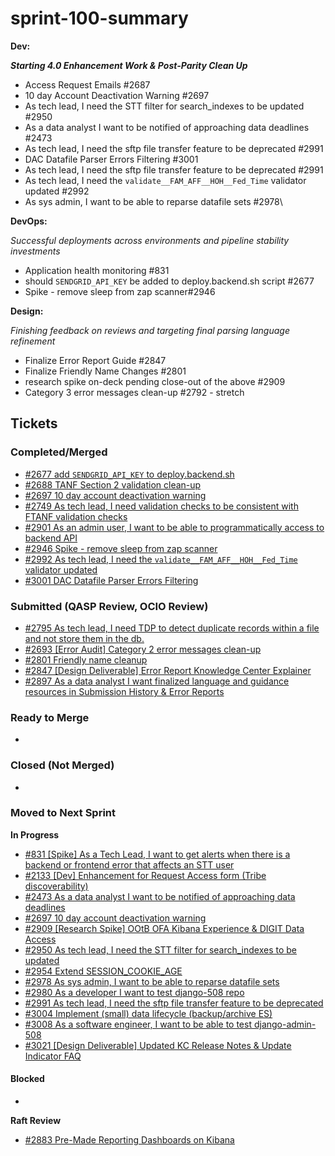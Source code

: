 # sprint-100-summary

**Dev:**

_**Starting 4.0 Enhancement Work & Post-Parity Clean Up**_&#x20;

* Access Request Emails #2687
* 10 day Account Deactivation Warning #2697
* As tech lead, I need the STT filter for search\_indexes to be updated #2950
* As a data analyst I want to be notified of approaching data deadlines #2473
* As tech lead, I need the sftp file transfer feature to be deprecated #2991
* DAC Datafile Parser Errors Filtering #3001
* As tech lead, I need the sftp file transfer feature to be deprecated #2991
* As tech lead, I need the `validate__FAM_AFF__HOH__Fed_Time` validator updated #2992
* As sys admin, I want to be able to reparse datafile sets #2978\


**DevOps:**

_Successful deployments across environments and pipeline stability investments_

* Application health monitoring #831
* should `SENDGRID_API_KEY` be added to deploy.backend.sh script #2677
* Spike - remove sleep from zap scanner#2946

**Design:**

_Finishing feedback on reviews and targeting final parsing language refinement_

* Finalize Error Report Guide #2847
* Finalize  Friendly Name Changes #2801
* &#x20;research spike on-deck pending close-out of the above #2909
* Category 3 error messages clean-up #2792 - stretch&#x20;



## Tickets

### Completed/Merged

* [#2677 add `SENDGRID_API_KEY` to deploy.backend.sh](https://app.zenhub.com/workspaces/sprint-board-5f18ab06dfd91c000f7e682e/issues/gh/raft-tech/tanf-app/2677)
* [#2688 TANF Section 2 validation clean-up](https://app.zenhub.com/workspaces/sprint-board-5f18ab06dfd91c000f7e682e/issues/gh/raft-tech/tanf-app/2688)
* [#2697 10 day account deactivation warning](https://app.zenhub.com/workspaces/sprint-board-5f18ab06dfd91c000f7e682e/issues/gh/raft-tech/tanf-app/2697)
* [#2749 As tech lead, I need validation checks to be consistent with FTANF validation checks](https://app.zenhub.com/workspaces/sprint-board-5f18ab06dfd91c000f7e682e/issues/gh/raft-tech/tanf-app/2749)
* [#2901 As an admin user, I want to be able to programmatically access to backend API](https://app.zenhub.com/workspaces/sprint-board-5f18ab06dfd91c000f7e682e/issues/gh/raft-tech/tanf-app/2901)
* [#2946 Spike - remove sleep from zap scanner](https://app.zenhub.com/workspaces/sprint-board-5f18ab06dfd91c000f7e682e/issues/gh/raft-tech/tanf-app/2946)
* [#2992 As tech lead, I need the `validate__FAM_AFF__HOH__Fed_Time` validator updated](https://app.zenhub.com/workspaces/sprint-board-5f18ab06dfd91c000f7e682e/issues/gh/raft-tech/tanf-app/2992)
* [#3001 DAC Datafile Parser Errors Filtering](https://app.zenhub.com/workspaces/sprint-board-5f18ab06dfd91c000f7e682e/issues/gh/raft-tech/tanf-app/3001)

### Submitted (QASP Review, OCIO Review)

* [#2795 As tech lead, I need TDP to detect duplicate records within a file and not store them in the db. ](https://app.zenhub.com/workspaces/sprint-board-5f18ab06dfd91c000f7e682e/issues/gh/raft-tech/tanf-app/2795)
* [#2693 \[Error Audit\] Category 2 error messages clean-up ](https://app.zenhub.com/workspaces/sprint-board-5f18ab06dfd91c000f7e682e/issues/gh/raft-tech/tanf-app/2693)
* [#2801 Friendly name cleanup ](https://app.zenhub.com/workspaces/sprint-board-5f18ab06dfd91c000f7e682e/issues/gh/raft-tech/tanf-app/2801)
* [#2847 \[Design Deliverable\] Error Report Knowledge Center Explainer](https://app.zenhub.com/workspaces/sprint-board-5f18ab06dfd91c000f7e682e/issues/gh/raft-tech/tanf-app/2847)
* [#2897 As a data analyst I want finalized language and guidance resources in Submission History & Error Reports ](https://app.zenhub.com/workspaces/sprint-board-5f18ab06dfd91c000f7e682e/issues/gh/raft-tech/tanf-app/2897)

### Ready to Merge

*

### Closed (Not Merged)

*

### Moved to Next Sprint&#x20;

**In Progress**&#x20;

* [#831 \[Spike\] As a Tech Lead, I want to get alerts when there is a backend or frontend error that affects an STT user ](https://app.zenhub.com/workspaces/sprint-board-5f18ab06dfd91c000f7e682e/issues/gh/raft-tech/tanf-app/831)
* [#2133 \[Dev\] Enhancement for Request Access form (Tribe discoverability) ](https://app.zenhub.com/workspaces/sprint-board-5f18ab06dfd91c000f7e682e/issues/gh/raft-tech/tanf-app/2133)
* [#2473  As a data analyst I want to be notified of approaching data deadlines](https://app.zenhub.com/workspaces/sprint-board-5f18ab06dfd91c000f7e682e/issues/gh/raft-tech/tanf-app/2473)
* [#2697 10 day account deactivation warning  ](https://app.zenhub.com/workspaces/sprint-board-5f18ab06dfd91c000f7e682e/issues/gh/raft-tech/tanf-app/2697)
* [#2909 \[Research Spike\] OOtB OFA Kibana Experience & DIGIT Data Access](https://app.zenhub.com/workspaces/sprint-board-5f18ab06dfd91c000f7e682e/issues/gh/raft-tech/tanf-app/2909)
* [#2950 As tech lead, I need the STT filter for search\_indexes to be updated ](https://app.zenhub.com/workspaces/sprint-board-5f18ab06dfd91c000f7e682e/issues/gh/raft-tech/tanf-app/2950)
* [#2954 Extend SESSION\_COOKIE\_AGE](https://app.zenhub.com/workspaces/sprint-board-5f18ab06dfd91c000f7e682e/issues/gh/raft-tech/tanf-app/2954)
* [#2978 As sys admin, I want to be able to reparse datafile sets](https://app.zenhub.com/workspaces/sprint-board-5f18ab06dfd91c000f7e682e/issues/gh/raft-tech/tanf-app/2978)
* [#2980 As a developer I want to test django-508 repo](https://app.zenhub.com/workspaces/sprint-board-5f18ab06dfd91c000f7e682e/issues/gh/raft-tech/tanf-app/2980)
* [#2991 As tech lead, I need the sftp file transfer feature to be deprecated](https://app.zenhub.com/workspaces/sprint-board-5f18ab06dfd91c000f7e682e/issues/gh/raft-tech/tanf-app/2991)
* [#3004 Implement (small) data lifecycle (backup/archive ES)](https://app.zenhub.com/workspaces/sprint-board-5f18ab06dfd91c000f7e682e/issues/gh/raft-tech/tanf-app/3004)
* [#3008 As a software engineer, I want to be able to test django-admin-508](https://app.zenhub.com/workspaces/sprint-board-5f18ab06dfd91c000f7e682e/issues/gh/raft-tech/tanf-app/3008)
* [#3021 \[Design Deliverable\] Updated KC Release Notes & Update Indicator FAQ](https://app.zenhub.com/workspaces/sprint-board-5f18ab06dfd91c000f7e682e/issues/gh/raft-tech/tanf-app/3021)

#### Blocked

*

**Raft Review**

* [#2883 Pre-Made Reporting Dashboards on Kibana](https://app.zenhub.com/workspaces/sprint-board-5f18ab06dfd91c000f7e682e/issues/gh/raft-tech/tanf-app/2883)
